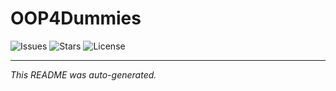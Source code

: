 # OOP4Dummies

![Issues](https://img.shields.io/github/issues/dysshanks/OOP4Dummies)
![Stars](https://img.shields.io/github/stars/dysshanks/OOP4Dummies)
![License](https://img.shields.io/github/license/dysshanks/OOP4Dummies)

---
*This README was auto-generated.*
